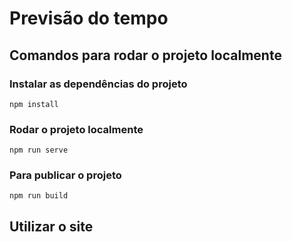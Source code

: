 # Previsão do tempo

## Comandos para rodar o projeto localmente
### Instalar as dependências do projeto
```
npm install
```

### Rodar o projeto localmente
```
npm run serve
```

### Para publicar o projeto
```
npm run build
```

## Utilizar o site


